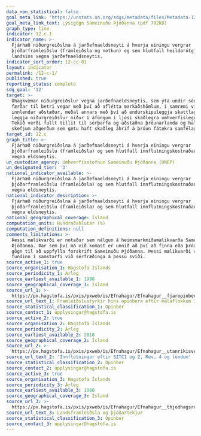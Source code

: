 ```yaml
---
data_non_statistical: false
goal_meta_link: 'https://unstats.un.org/sdgs/metadata/files/Metadata-12-0c-01.pdf'
goal_meta_link_text: Lýsigögn Sameinuðu Þjóðanna (pdf 782kB)
graph_type: line
indicator: 12.c.1
indicator_name: >-
  Fjárhæð niðurgreiðslna á jarðefnaeldsneyti á hverja einingu vergrar
  þjóðarframleiðslu (framleiðsla og notkun) og sem hlutfall heildarútgjalda
  landsins vegna jarðefnaeldsneytis.
indicator_sort_order: 12-cc-01
layout: indicator
permalink: /12-c-1/
published: true
reporting_status: complete
sdg_goal: '12'
target: >-
  Óhagkvæmar niðurgreiðslur vegna jarðefnaeldsneytis, sem ýta undir sóun, verði
  færðar til betri vegar með því að aflétta markaðshömlum, í samræmi við
  innlendar aðstæður, meðal annars með því að endurskipuleggja skattlagningu og
  leggja niðurgreiðslur niður í áföngum í ljósi skaðlegra umhverfislegra áhrifa.
  Tekið verði fullt tillit til sérþarfa og aðstæðna þróunarlanda og haldið í
  skefjum aðgerðum sem gætu haft skaðleg áhrif á þróun fátækra samfélaga.
target_id: 12.c
graph_title: >-
  Fjárhæð niðurgreiðslna á jarðefnaeldsneyti á hverja einingu vergrar
  þjóðarframleiðslu (framleiðsla) og sem hlutfall innflutningskostnaðar landsins
  vegna eldsneytis.
un_custodian_agency: Umhverfisstofnun Sameinuðu Þjóðanna (UNEP)
un_designated_tier: '3'
national_indicator_available: >-
  Fjárhæð niðurgreiðslna á jarðefnaeldsneyti á hverja einingu vergrar
  þjóðarframleiðslu (framleiðsla) og sem hlutfall innflutningskostnaðar landsins
  vegna eldsneytis.
national_indicator_description: >-
  Fjárhæð niðurgreiðslna á jarðefnaeldsneyti á hverja einingu vergrar
  þjóðarframleiðslu (framleiðsla) og sem hlutfall innflutningskostnaðar landsins
  vegna eldsneytis.
national_geographical_coverage: Ísland
computation_units: Hundraðshlutar (%)
computation_definitions: null
comments_limitations: >-
  Þessi mælikvarði er notaður sem nálgun á heimsmarkmiðamælikvarða Sameinuðu
  Þjóðanna. Þar sem því má við komast er unnið að því að finna eða þróa íslensk
  gögn til að uppfylla forskrift Sameinuðu Þjóðanna. Þessi mælikvarði var ekki
  fundinn í samstarfi við sérfræðinga á þessu sviði.
source_active_1: true
source_organisation_1: Hagstofa Íslands
source_periodicity_1: Árleg
source_earliest_available_1: 1998
source_geographical_coverage_1: Ísland
source_url_1: >-
  https://px.hagstofa.is/pxis/pxweb/is/Efnahagur/Efnahagur__fjaropinber__fjarmal_opinber__fjarmal_opinber/THJ05161.px/?rxid=080e9bc9-fb86-4842-b631-cb1af43f31ea
source_url_text_1: Framleiðslustyrkir hins opinbera eftir málaflokkum í mestri sundurliðun
source_statistical_classification_1: Opinber
source_contact_1: upplysingar@hagstofa.is
source_active_2: true
source_organisation_2: Hagstofa Íslands
source_periodicity_2: Árleg
source_earliest_available_2: 2010
source_geographical_coverage_2: Ísland
source_url_2: >-
  https://px.hagstofa.is/pxis/pxweb/is/Efnahagur/Efnahagur__utanrikisverslun__1_voruvidskipti__01_voruskipti/UTA06201.px
source_url_text_2: 'Innflutningur eftir SITC1 og 2, Rev. 4 og löndum'
source_statistical_classification_2: Opinber
source_contact_2: upplysingar@hagstofa.is
source_active_3: true
source_organisation_3: Hagstofa Íslands
source_periodicity_3: Árleg
source_earliest_available_3: 1980
source_geographical_coverage_3: Ísland
source_url_3: >-
  https://px.hagstofa.is/pxis/pxweb/is/Efnahagur/Efnahagur__thjodhagsreikningar__landsframl__1_landsframleidsla/THJ01102.px
source_url_text_3: Landsframleiðsla og þjóðartekjur
source_statistical_classification_3: Opinber
source_contact_3: upplysingar@hagstofa.is
---
```

